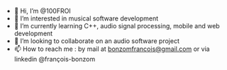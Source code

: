 - 👋 Hi, I’m @100FROI
- 👀 I’m interested in musical software development
- 🌱 I’m currently learning C++, audio signal processing, mobile and web development
- 💞️ I’m looking to collaborate on an audio software project
- 📫 How to reach me : by mail at bonzomfrancois@gmail.com or via linkedin @françois-bonzom

<!---
100FROI/100FROI is a ✨ special ✨ repository because its `README.md` (this file) appears on your GitHub profile.
You can click the Preview link to take a look at your changes.
--->
